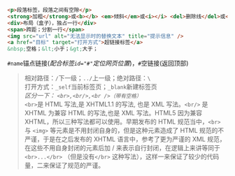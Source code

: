 ```html
<p>段落标签，段落之间有空隙</p>
<strong>加粗</strong>或<b></b> <em>倾斜</em>或<i></i> <del>删除线</del>或<s></s> <ins>下划线</ins>或<u></u>
<div>布局（盒子），独占一行</div>
<span>跨距；分割一行</span>
<img src="url" alt="无法显示时的替换文本" title="提示信息" />
<a href="目标" target="打开方式">超链接标签</a>
&nbsp;空格；&lt;小于；&gt;大于；
```

`#name`锚点链接(_配合标签`id="#"`定位网页位置_)，`#`空链接(返回顶部)

> 相对路径：`/`下一级；`../`上一级；绝对路径：`\`  
> 打开方式：`_self`当前标签页；`_blank`新建标签页  
> _区分一下： `<br>,<br/>,<br />（带有空格）`_  
> `<br>`是 HTML 写法,是 XHTML1.1 的写法, 也是 XML 写法。`<br/>` 是 XHTML 为兼容 HTML 的写法,也是 XML 写法。HTML5 因为兼容 XHTML，所以三种写法都可以使用。早期发布的 HTML 规范当中，`<br>` 与 `<img>` 等元素是不用封闭自身的，但是这种元素造成了 HTML 规范的不严谨，于是在之后发布的 XHTML 语言中，参考了更为严谨的 XML 规范，在这些不用自身封闭的元素后加 / 来表示自行封闭，在逻辑上来讲等同于`<br>...</br>` （但是没有`</br>` 这种写法），这样一来保证了较少的代码量，二来保证了规范的严谨。
